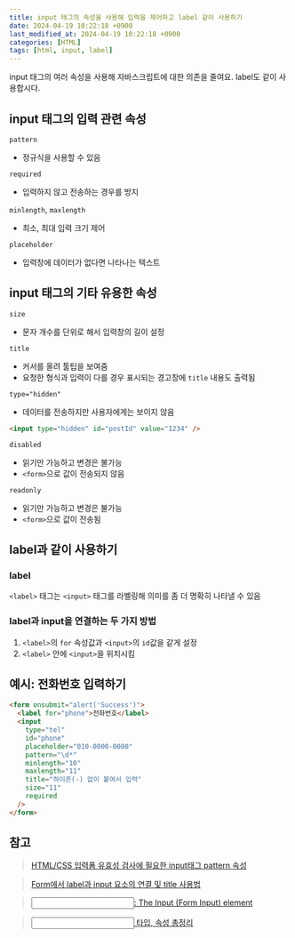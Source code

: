 ```yaml
---
title: input 태그의 속성을 사용해 입력을 제어하고 label 같이 사용하기
date: 2024-04-19 10:22:18 +0900
last_modified_at: 2024-04-19 10:22:18 +0900
categories: [HTML]
tags: [html, input, label]
---
```


input 태그의 여러 속성을 사용해 자바스크립트에 대한 의존을 줄여요. label도 같이 사용합시다.

## input 태그의 입력 관련 속성

`pattern`

- 정규식을 사용할 수 있음

`required`

- 입력하지 않고 전송하는 경우를 방지

`minlength`, `maxlength`

- 최소, 최대 입력 크기 제어

`placeholder`

- 입력창에 데이터가 없다면 나타나는 텍스트

## input 태그의 기타 유용한 속성

`size`

- 문자 개수를 단위로 해서 입력창의 길이 설정

`title`

- 커서를 올려 툴팁을 보여줌
- 요청한 형식과 입력이 다를 경우 표시되는 경고창에 `title` 내용도 출력됨

`type="hidden"`

- 데이터를 전송하지만 사용자에게는 보이지 않음

```html
<input type="hidden" id="postId" value="1234" />
```

`disabled`

- 읽기만 가능하고 변경은 불가능
- `<form>`으로 값이 전송되지 않음

`readonly`

- 읽기만 가능하고 변경은 불가능
- `<form>`으로 값이 전송됨

## label과 같이 사용하기

### label

`<label>` 태그는 `<input>` 태그를 라벨링해 의미를 좀 더 명확히 나타낼 수 있음

### label과 input을 연결하는 두 가지 방법

1. `<label>`의 `for` 속성값과 `<input>`의 `id`값을 같게 설정
2. `<label>` 안에 `<input>`을 위치시킴

## 예시: 전화번호 입력하기

```html
<form onsubmit="alert('Success')">
  <label for="phone">전화번호</label>
  <input
    type="tel"
    id="phone"
    placeholder="010-0000-0000"
    pattern="\d*"
    minlength="10"
    maxlength="11"
    title="하이픈(-) 없이 붙여서 입력"
    size="11"
    required
  />
</form>
```

## 참고

> [HTML/CSS 입력폼 유효성 검사에 필요한 input태그 pattern 속성](https://shurimp.tistory.com/46)

> [Form에서 label과 input 요소의 연결 및 title 사용법](https://hohoya33.tistory.com/41)

> [<input>: The Input (Form Input) element](https://developer.mozilla.org/en-US/docs/Web/HTML/Element/input)

> [<input> 타입, 속성 총정리 ](https://velog.io/@forest0501/input-타입-속성-총정리)

